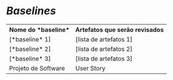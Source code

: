 # *Baselines*

<table>
<tr><th>Nome do *baseline*</th><th>Artefatos que serão revisados</th></tr>
<tr><td>[*baseline* 1]</td><td>[lista de artefatos 1]</td></tr>
<tr><td>[*baseline* 2]</td><td>[lista de artefatos 2]</td></tr>
<tr><td>[*baseline* 3]</td><td>[lista de artefatos 3]</td></tr>
<tr><td>Projeto de Software</td><td>User Story</td></tr>
</table>
